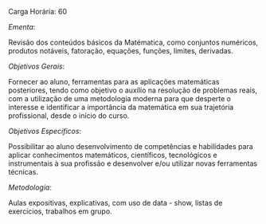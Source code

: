 Carga Horária: 60
 
_Ementa_:
   
   Revisão dos conteúdos básicos da Matématica, como conjuntos numéricos, produtos notáveis, fatoração, equações, funções, limites, derivadas.
 
_Objetivos_ _Gerais_:
   
   Fornecer ao aluno, ferramentas para as aplicações matemáticas posteriores, tendo como objetivo o auxílio na resolução de problemas reais, com a utilização de uma metodologia moderna para que desperte o interesse e identificar a importância da matemática em sua trajetória profissional, desde o início do curso.
 
_Objetivos_ _Específicos_:
   
   Possibilitar ao aluno desenvolvimento de competências e habilidades para aplicar conhecimentos matemáticos, científicos, tecnológicos e instrumentais à sua profissão e desenvolver e/ou utilizar novas ferramentas técnicas.
 
_Metodologia_:
   
   Aulas expositivas, explicativas, com uso de data - show, listas de exercícios, trabalhos em grupo.
